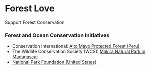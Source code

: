 # Forest Love

Support Forest Conservation

### Forest and Ocean Conservation Initiatives

- Conservation International: [Alto Mayo Protected Forest (Peru)](https://www.conservation.org/stories/alto-mayo-protected-forest/Pages/overview.aspx)
- The Wildlife Conservation Society (WCS): [Makira Natural Park in Madagascar](https://madagascar.wcs.org/Makira-Carbon.aspx)
- [National Park Foundation (United States)](https://www.nationalparks.org/)